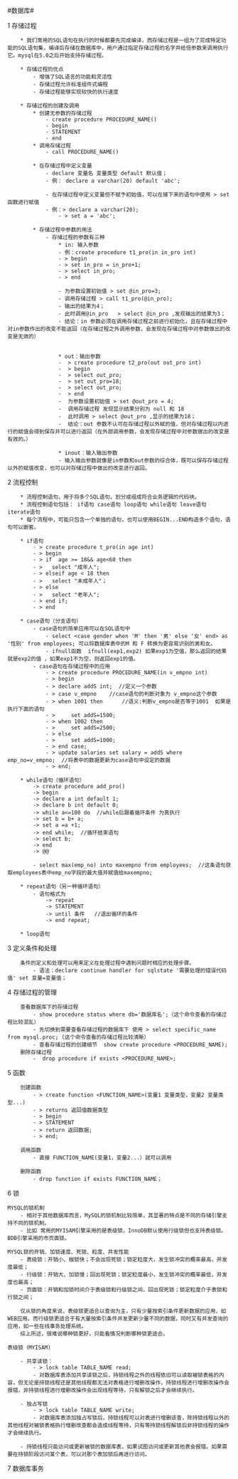 #数据库#
 
1 存储过程

		* 我们常用的SQL语句在执行的时候都要先完成编译，而存储过程是一组为了完成特定功能的SQL语句集，编译后存储在数据库中，用户通过指定存储过程的名字并给信参数来调用执行它。mysql在5.0之后开始支持存储过程。
		
		* 存储过程的优点
			- 增强了SQL语言的功能和灵活性
			- 存储过程允许标准组件式编程
			- 存储过程能够实现较快的执行速度
		
		* 存储过程的创建及调用
			* 创建无参数的存储过程
				- create procedure PROCEDURE_NAME()
				- begin
				- STATEMENT
				- end
			* 调用存储过程
				- call PROCEDURE_NAME()
		 
			* 在存储过程中定义变量
				- declare 变量名 变量类型 default 默认值；
				- 例： declare a varchar(20) default 'abc';

				- 在存储过程中定义变量但不赋予初始值，可以在接下来的语句中使用 > set 函数进行赋值
				- 例：> declare a varchar(20);
					- > set a = 'abc';

			* 存储过程中参数的用法
				- 存储过程的参数有三种  
					* in: 输入参数
					- 例：create procedure t1_pro(in in_pro int)
					- > begin
					- > set in_pro = in_pro+1;
					- > select in_pro;
					- > end

					- 为参数设置初始值 > set @in_pro=3;
					- 调用存储过程 > call t1_pro(@in_pro);  
					- 输出的结果为4；
					- 此时调用@in_pro   > select @in_pro ,发现输出的结果为3；
					- 结论：in 参数必须在调用存储过程之前进行初始化，且在存储过程中对in参数作出的改变不能返回（在存储过程之外调用参数，会发现在存储过程中对参数做出的改变是无效的）


					* out：输出参数
					-  > create procedure t2_pro(out out_pro int)
					-  > begin 
					-  > select out_pro;
					-  > set out_pro=18;
					-  > select out_pro;
					-  > end
					-  为参数设置初始值 > set @out_pro = 4;
					-  调用存储过程 发现显示结果分别为 null 和 18
					-  此时调用 > select @out_pro ,显示的结果为18；
					-  结论：out 参数不认可在存储过程以外赋的值，但对存储过程以内进行的赋值会得到保存并可以进行返回（在外部调用参数，会发现存储过程中对参数做出的改变是有效的。）

					* inout：输入输出参数
					- 输入输出参数就像是in参数和out参数的综合体，既可以保存存储过程以外的赋值改变，也可以对存储过程中做出的改变进行返回。 


2 流程控制

		* 流程控制语句，用于将多个SQL语句，划分或组成符合业务逻辑的代码块。
		* 流程控制语句包括： if语句 case语句 loop语句 while语句 leave语句 iterate语句 
		* 每个流程中，可能只包含一个单独的语句，也可以使用BEGIN...END构造多个语句，语句可以嵌套。

		* if语句
			- > create procedure t_pro(in age int)
			- > begin
			- > if  age >= 18&& age<60 then
			- >   select "成年人";
			- > elseif age < 18 then
			- >   select "未成年人"；
			- > else
			- >   select "老年人";
			- > end if;
			- > end

		* case语句（分支语句） 
			- case语句的简单应用可以在SQL语句中 
				- select <case gender when 'M' then '男' else '女' end> as '性别' from employees; 可以将数据库表中的M 和 F 转换为更容易识别的男和女。 
				- ifnull函数  ifnull(exp1,exp2) 如果exp1为空值，那么返回的结果就是exp2的值 ，如果exp1不为空，则返回exp1的值。
			- case语句在存储过程中的应用
				- > create procedure PROCEDURE_NAME(in v_empno int)
				- > begin
				- > declare addS int;  //定义一个参数
				- > case v_empno    //case语句的判断对象为 v_empno这个参数
				- > when 1001 then      //语义:判断v_empno是否等于1001  如果是 执行下面的语句
				- >     set addS=1500;
				- > when 1002 then
				- >     set addS=2500;
				- > else
				- >     set addS=1000;
				- > end case;
				- > update salaries set salary = addS where emp_no=v_empno;  //将表中的数据更新为case语句中设定的数据
				- > end;
				
		* while语句（循环语句）
			-> create procedure add_pro()
			-> begin
			-> declare a int default 1;
			-> declare b int default 0;
			-> while a<=100 do  //while后跟着循环条件 为真执行
			-> set b = b+ a;
			-> set a =a +1;
			-> end while;  //循环结束语句
			-> select b;
			-> end
			-> @@

			- select max(emp_no) into maxempno from employees;  //这条语句获取employees表中emp_no字段的最大值并赋值给maxempno;

		* repeat语句（另一种循环语句）
			- 语句格式为
				-> repeat
				-> STATEMENT
				-> until 条件   //退出循环的条件
				-> end repeat;

		* loop语句

3 定义条件和处理
	
		条件的定义和处理可以用来定义在处理过程中遇到问题时相应的处理步骤。
			- 语法：declare continue handler for sqlstate '需要处理的错误代码值' set 变量=变量值；

4 存储过程的管理

		查看数据库下的存储过程
			- show procedure status where db='数据库名';（这个命令查看的存储过程比较混乱）
			- 先切换到需要查看存储过程的数据库下 使用 > select specific_name from mysql.proc; (这个命令查看的存储过程比较清晰）
			- 查看存储过程的创建细节  show create procedure <PROCEDURE_NAME);
		删除存储过程
			-  drop procedure if exists <PROCEDURE_NAME>;
	

5 函数
		
		创建函数
			- > create function <FUNCTION_NAME>(变量1 变量类型，变量2 变量类型...)
			- > returns 返回值数据类型
			- > begin
			- > STATEMENT
			- > return 返回数据;
			- > end;
		
		调用函数
			- 直接 FUNCTION_NAME(变量1，变量2...）就可以调用	

		删除函数
			- drop function if exists FUNCTION_NAME；
			

6 锁

	MYSQL的锁机制
		- 相对于其他数据库而言，MySQL的锁机制比较简单，其显著的特点是不同的存储引擎支持不同的锁机制。
		- 比如 常用的MYISAM引擎采用的是表级锁，InnoDB默认使用行级锁但也支持表级锁。BDB引擎采用的市页面锁。

	MYSQL锁的开销、加锁速度、死锁、粒度、并发性能
		- 表级锁：开销小、枷锁快；不会出现死锁；锁定粒度大，发生锁冲突的概率最高，并发度最低；
		- 行级锁：开销大、加锁慢；回出现死锁；锁定粒度最小，发生锁冲突的概率最低，并发度也最高；
		- 页面锁：开销和加锁时间介于表级锁和行级锁之间，回出现死锁；锁定粒度介于表锁和行锁之间；

		仅从锁的角度来说，表级锁更适合以查询为主，只有少量按索引条件更新数据的应用，如WEB应用。而行级锁更适合于有大量按索引条件并发更新少量不同的数据，同时又有并发查询的应用，如一些在线事务处理系统。
		综上所述，很难说哪种锁更好，只能看情况判断哪种锁更适合。 

	表级锁（MYISAM)

		- 共享读锁： 
			- > lock table TABLE_NAME read;
			- 对数据库表添加共享读锁之后，持锁线程之外的线程依旧可以读取被锁表格的内容，但无论是持锁线程还是其他线程都无法对表格进行增删改操作，持锁线程进行增删改操作会报错，非持锁线程进行增删改操作会出现线程等待，只有解锁之后才会继续执行。

		- 独占写锁
			- > lock table TABLE_NAME write;
			- 对数据库表添加独占写锁后，持锁线程可以对表进行增删该查，除持锁线程以外的其他线程对被锁表格执行增删改查都会造成线程等待，只有等持锁线程解锁后非持锁线程的操作才会继续执行。

		- 持锁线程只能访问或更新被锁的数据库表，如果试图访问或更新其他表会报错。如果需要在持锁阶段访问某个表，可以对那个表加锁后再进行访问。

7 数据库事务
	
	
		

	
	 